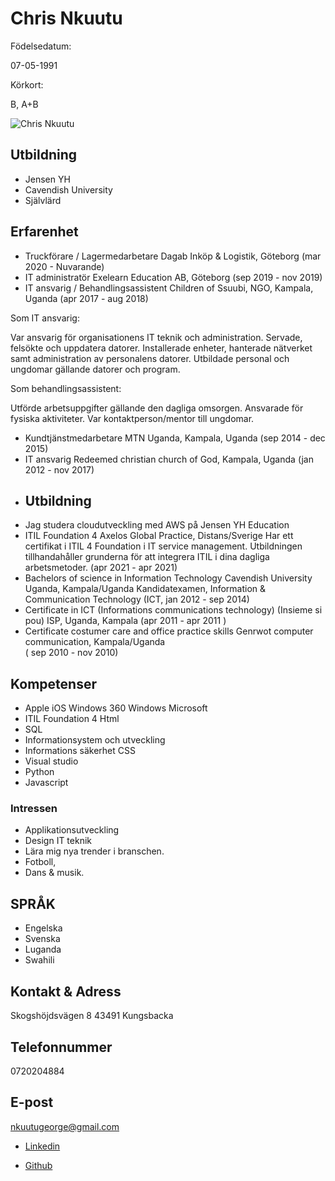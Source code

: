 # Chris Nkuutu

Födelsedatum: 

07-05-1991

Körkort:

B, A+B


![Chris Nkuutu](./chrisnkuutu.png)



## Utbildning

- Jensen YH
- Cavendish University
- Självlärd

## Erfarenhet
- Truckförare / Lagermedarbetare Dagab Inköp & Logistik, Göteborg 
        (mar 2020 - Nuvarande)
- IT administratör
Exelearn Education AB, Göteborg
        (sep 2019 - nov 2019)
- IT ansvarig / Behandlingsassistent
Children of Ssuubi, NGO, Kampala, Uganda
        (apr 2017 - aug 2018)

Som IT ansvarig:

Var ansvarig för organisationens IT teknik och administration. Servade, felsökte och uppdatera datorer. Installerade enheter, hanterade nätverket samt administration av personalens datorer.
Utbildade personal och ungdomar gällande datorer och program.

Som behandlingsassistent:

Utförde arbetsuppgifter gällande den dagliga omsorgen. Ansvarade för fysiska aktiviteter.
Var kontaktperson/mentor till ungdomar.
- Kundtjänstmedarbetare
MTN Uganda, Kampala, Uganda
        (sep 2014 - dec 2015)
- IT ansvarig
Redeemed christian church of God, Kampala, Uganda
        (jan 2012 - nov 2017)
- ## Utbildning
- Jag studera cloudutveckling med AWS på Jensen YH Education 
- ITIL Foundation 4
Axelos Global Practice, Distans/Sverige
Har ett certifikat i ITIL 4 Foundation i IT service management. Utbildningen tillhandahåller grunderna för att integrera ITIL i dina dagliga arbetsmetoder.
        (apr 2021 - apr 2021)
- Bachelors of science in Information Technology
Cavendish University Uganda, Kampala/Uganda
Kandidatexamen, Information & Communication Technology (ICT, jan 2012 - sep 2014)
- Certificate in ICT (Informations communications technology) (Insieme si pou) ISP, Uganda, Kampala
        (apr 2011 - apr 2011 )
-   Certificate costumer care and office practice skills Genrwot computer communication, Kampala/Uganda   
            ( sep 2010 - nov 2010)
## Kompetenser

- Apple iOS Windows 360 Windows Microsoft
- ITIL Foundation 4 Html
- SQL
- Informationsystem och utveckling
- Informations säkerhet CSS
- Visual studio
- Python
- Javascript

### Intressen

- Applikationsutveckling 
- Design IT teknik
- Lära mig nya trender i branschen. 
- Fotboll, 
- Dans & musik.

## SPRÅK 
- Engelska 
- Svenska 
- Luganda 
- Swahili

## Kontakt & Adress
Skogshöjdsvägen 8 43491
 Kungsbacka

## Telefonnummer
0720204884

## E-post
nkuutugeorge@gmail.com

- [Linkedin](in/chris-nkuutu)

- [Github](https://github.com/chris-nkuutu)




